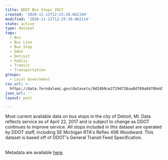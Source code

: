 ```yaml
---
title: DDOT Bus Stops 2017
created: '2020-11-12T12:25:39.062104'
modified: '2020-11-12T12:25:39.062114'
state: active
type: dataset
tags:
  - Bus
  - Bus Line
  - Bus Stop
  - Ddot
  - Detroit
  - Public
  - Transit
  - Transportation
groups:
  - Local Government
csv_url: >-
  https://data.ferndalemi.gov/datasets/9d24b9ce27294726aa8d769a0478b4d7_0.csv?outSR=%7B%22latestWkid%22%3A2253%2C%22wkid%22%3A2253%7D
json_url: ''
layout: post

---
```

Most current available data on bus stops in the city of Detroit, MI. Data reflects service as of April 22, 2017 and is subject to change as DDOT continues to improve service. All stops included in this dataset are operated by DDOT staff, including SE Michigan RTA's Reflex 498 Woodward. This dataset is based off of DDOT's General Transit Feed Specification.<div><div><br /></div><div>Metadata are available <a href='http://www.datadrivendetroit.org/metadata/DDOT_bus_stops_metadata.xlsx' target='_blank'>here</a>.</div></div>
